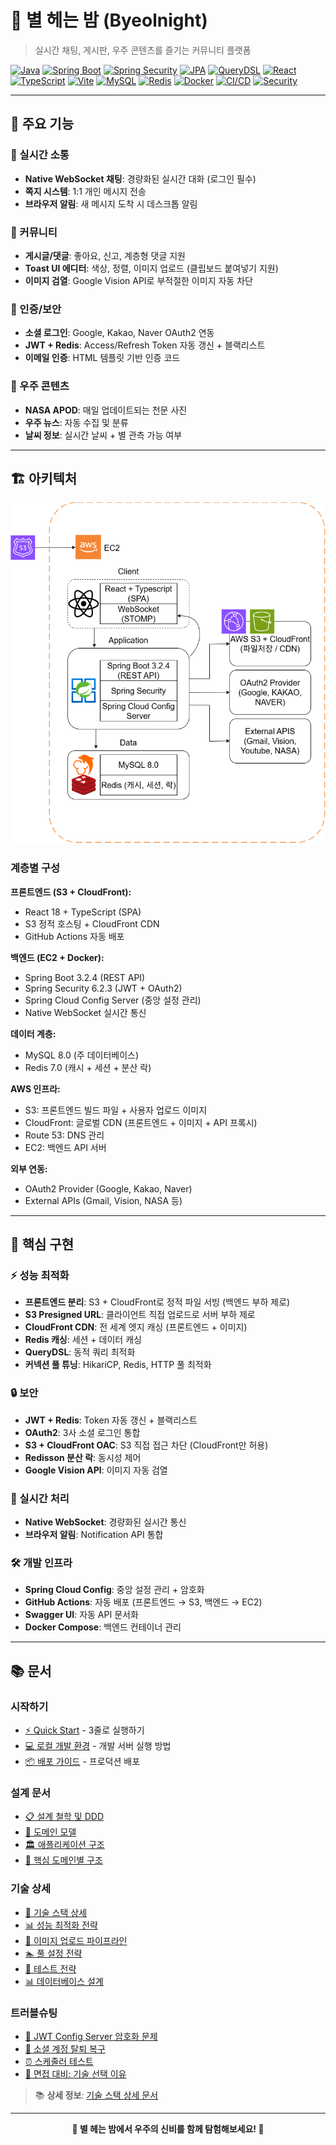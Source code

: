 # 🌌 별 헤는 밤 (Byeolnight)

> 실시간 채팅, 게시판, 우주 콘텐츠를 즐기는 커뮤니티 플랫폼

[![Java](https://img.shields.io/badge/Java-21-orange.svg)](https://openjdk.java.net/projects/jdk/21/)
[![Spring Boot](https://img.shields.io/badge/Spring%20Boot-3.2.4-brightgreen.svg)](https://spring.io/projects/spring-boot)
[![Spring Security](https://img.shields.io/badge/Spring%20Security-6.2.3-green.svg)](https://spring.io/projects/spring-security)
[![JPA](https://img.shields.io/badge/Spring%20Data%20JPA-3.2.4-green.svg)](https://spring.io/projects/spring-data-jpa)
[![QueryDSL](https://img.shields.io/badge/QueryDSL-5.0.0-blue.svg)](http://www.querydsl.com/)
[![React](https://img.shields.io/badge/React-18.3.1-blue.svg)](https://reactjs.org/)
[![TypeScript](https://img.shields.io/badge/TypeScript-5.2.2-blue.svg)](https://www.typescriptlang.org/)
[![Vite](https://img.shields.io/badge/Vite-5.2.0-purple.svg)](https://vitejs.dev/)
[![MySQL](https://img.shields.io/badge/MySQL-8.0-blue.svg)](https://www.mysql.com/)
[![Redis](https://img.shields.io/badge/Redis-7.0-red.svg)](https://redis.io/)
[![Docker](https://img.shields.io/badge/Docker-24.0-blue.svg)](https://www.docker.com/)
[![CI/CD](https://github.com/Iusto/byeolnight/actions/workflows/ci.yml/badge.svg)](https://github.com/Iusto/byeolnight/actions)
[![Security](https://github.com/Iusto/byeolnight/actions/workflows/code-quality.yml/badge.svg)](https://github.com/Iusto/byeolnight/actions)

---

## 🎯 주요 기능

### 💬 실시간 소통
- **Native WebSocket 채팅**: 경량화된 실시간 대화 (로그인 필수)
- **쪽지 시스템**: 1:1 개인 메시지 전송
- **브라우저 알림**: 새 메시지 도착 시 데스크톱 알림

### 📝 커뮤니티
- **게시글/댓글**: 좋아요, 신고, 계층형 댓글 지원
- **Toast UI 에디터**: 색상, 정렬, 이미지 업로드 (클립보드 붙여넣기 지원)
- **이미지 검열**: Google Vision API로 부적절한 이미지 자동 차단

### 🔐 인증/보안
- **소셜 로그인**: Google, Kakao, Naver OAuth2 연동
- **JWT + Redis**: Access/Refresh Token 자동 갱신 + 블랙리스트
- **이메일 인증**: HTML 템플릿 기반 인증 코드

### 🌌 우주 콘텐츠
- **NASA APOD**: 매일 업데이트되는 천문 사진
- **우주 뉴스**: 자동 수집 및 분류
- **날씨 정보**: 실시간 날씨 + 별 관측 가능 여부

---

## 🏗️ 아키텍처

![아키텍처 다이어그램](./docs/다이어그램.png)

### 계층별 구성

**프론트엔드 (S3 + CloudFront):**
- React 18 + TypeScript (SPA)
- S3 정적 호스팅 + CloudFront CDN
- GitHub Actions 자동 배포

**백엔드 (EC2 + Docker):**
- Spring Boot 3.2.4 (REST API)
- Spring Security 6.2.3 (JWT + OAuth2)
- Spring Cloud Config Server (중앙 설정 관리)
- Native WebSocket 실시간 통신

**데이터 계층:**
- MySQL 8.0 (주 데이터베이스)
- Redis 7.0 (캐시 + 세션 + 분산 락)

**AWS 인프라:**
- S3: 프론트엔드 빌드 파일 + 사용자 업로드 이미지
- CloudFront: 글로벌 CDN (프론트엔드 + 이미지 + API 프록시)
- Route 53: DNS 관리
- EC2: 백엔드 API 서버

**외부 연동:**
- OAuth2 Provider (Google, Kakao, Naver)
- External APIs (Gmail, Vision, NASA 등)

---

## 🔧 핵심 구현

### ⚡ 성능 최적화
- **프론트엔드 분리**: S3 + CloudFront로 정적 파일 서빙 (백엔드 부하 제로)
- **S3 Presigned URL**: 클라이언트 직접 업로드로 서버 부하 제로
- **CloudFront CDN**: 전 세계 엣지 캐싱 (프론트엔드 + 이미지)
- **Redis 캐싱**: 세션 + 데이터 캐싱
- **QueryDSL**: 동적 쿼리 최적화
- **커넥션 풀 튜닝**: HikariCP, Redis, HTTP 풀 최적화

### 🔒 보안
- **JWT + Redis**: Token 자동 갱신 + 블랙리스트
- **OAuth2**: 3사 소셜 로그인 통합
- **S3 + CloudFront OAC**: S3 직접 접근 차단 (CloudFront만 허용)
- **Redisson 분산 락**: 동시성 제어
- **Google Vision API**: 이미지 자동 검열

### 🔄 실시간 처리
- **Native WebSocket**: 경량화된 실시간 통신
- **브라우저 알림**: Notification API 통합

### 🛠️ 개발 인프라
- **Spring Cloud Config**: 중앙 설정 관리 + 암호화
- **GitHub Actions**: 자동 배포 (프론트엔드 → S3, 백엔드 → EC2)
- **Swagger UI**: 자동 API 문서화
- **Docker Compose**: 백엔드 컨테이너 관리

---

## 📚 문서

### 시작하기
- [⚡ Quick Start](#-quick-start) - 3줄로 실행하기
- [💻 로컬 개발 환경](#-로컬-개발) - 개발 서버 실행 방법
- [📦 배포 가이드](./docs/08_deployment.md) - 프로덕션 배포

### 설계 문서
- [📋 설계 철학 및 DDD](./docs/01_design-philosophy.md)
- [🧱 도메인 모델](./docs/02_domain-model.md)
- [🏛️ 애플리케이션 구조](./docs/03_architecture.md)
- [🎯 핵심 도메인별 구조](./docs/04_core-domains.md)

### 기술 상세
- [🔧 기술 스택 상세](./docs/06_tech-stack.md)
- [📊 성능 최적화 전략](./docs/PERFORMANCE.md)
- [📁 이미지 업로드 파이프라인](./docs/14_image-upload-pipeline.md)
- [🏊 풀 설정 전략](./docs/12_pool-configuration-strategy.md)
- [🧪 테스트 전략](./docs/07_testing.md)
- [📊 데이터베이스 설계](./docs/09_database-design.md)

### 트러블슈팅
- [🌙 JWT Config Server 암호화 문제](./docs/troubleshooting/jwt-config-server-issue.md)
- [🔄 소셜 계정 탈퇴 복구](./docs/11_social-account-recovery.md)
- [⏰ 스케줄러 테스트](./docs/10_scheduler-testing.md)
- [🎤 면접 대비: 기술 선택 이유](./docs/13_interview-tech-decisions.md)


> 📚 **상세 정보**: [기술 스택 상세 문서](./docs/06_tech-stack.md)

---

<div align="center">

**🌟 별 헤는 밤에서 우주의 신비를 함께 탐험해보세요! 🌟**

</div>
